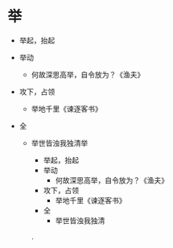 # 举

* 举起，抬起
* 举动
  
  * 何故深思高举，自令放为？《渔夫》
* 攻下，占领
  
  * 举地千里《谏逐客书》
* 全
  
  * 举世皆浊我独清举
  
    * 举起，抬起
    * 举动
      * 何故深思高举，自令放为？《渔夫》
    * 攻下，占领
      * 举地千里《谏逐客书》
    * 全
      * 举世皆浊我独清
  
    .